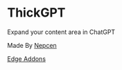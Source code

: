 # ThickGPT
Expand your content area in ChatGPT

Made By [Nepcen](https://www.linkedin.com/in/yusufabacik/)

[Edge Addons](https://microsoftedge.microsoft.com/addons/detail/thickgpt/hibaaaoeopknenmionmkoneaioeilloh) 
